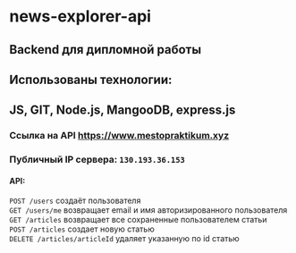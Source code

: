 # news-explorer-api
## Backend для дипломной работы 
## Использованы технологии:</br>
JS, GIT, Node.js, MangooDB, express.js 
---
### Ссылка на API <https://www.mestopraktikum.xyz><br>
### Публичный IP сервера: `130.193.36.153`
#### API:</br>
`POST /users` создаёт пользователя</br>
`GET /users/me` возвращает email и имя авторизированного пользователя</br>
`GET /articles` возвращает все сохраненные пользователем статьи </br>
`POST /articles` создает новую статью</br>
`DELETE /articles/articleId` удаляет указанную по id статью</br>

